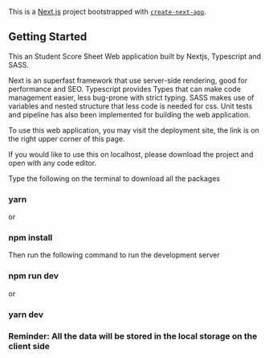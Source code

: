 This is a [Next.js](https://nextjs.org/) project bootstrapped with [`create-next-app`](https://github.com/vercel/next.js/tree/canary/packages/create-next-app).

## Getting Started

This an Student Score Sheet Web application built by Nextjs, Typescript and SASS.

Next is an superfast framework that use server-side rendering, good for performance and SEO.
Typescript provides Types that can make code management easier, less bug-prone with strict typing.
SASS makes use of variables and nested structure that less code is needed for css.
Unit tests and pipeline has also been implemented for building the web application.

To use this web application, you may visit the deployment site, the link is on the right upper corner of this page.

If you would like to use this on localhost, please download the project and open with any code editor.

Type the following on the terminal to download all the packages

### yarn 
or
### npm install

Then run the following command to run the development server

### npm run dev
or
### yarn dev


### Reminder: All the data will be stored in the local storage on the client side

